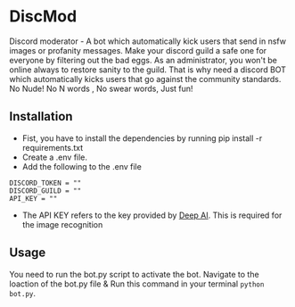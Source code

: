 # DiscMod
Discord moderator - A bot which automatically kick users that send in nsfw images or profanity messages.
Make your discord guild a safe one for everyone by filtering out the bad eggs. As an administrator, you won't be online always to restore sanity to the guild.
That is why need a discord BOT which automatically kicks users that go against the community standards. No Nude! No N words , No swear words, Just fun!
## Installation
- Fist, you have to install the dependencies by running pip install -r requirements.txt
- Create a .env file.
- Add the following to the .env file
```
DISCORD_TOKEN = ""
DISCORD_GUILD = ""
API_KEY = ""
```
- The API KEY refers to the key provided by [Deep AI](https://deepai.org/). This is required for the image recognition
## Usage
You need to run the bot.py script to activate the bot. Navigate to the loaction of the bot.py file & Run this command in your terminal
`python bot.py`.
